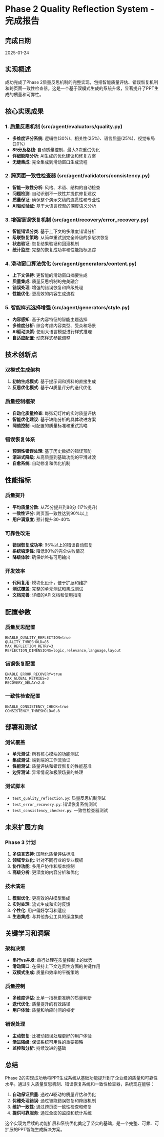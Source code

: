# Phase 2 Quality Reflection System - 完成报告

## 完成日期
2025-01-24

## 实现概述
成功完成了Phase 2质量反思机制的完整实现，包括智能质量评估、错误恢复机制和跨页面一致性检查器。这是一个基于双模式生成的系统升级，显著提升了PPT生成的质量和可靠性。

## 核心实现成果

### 1. 质量反思机制 (src/agent/evaluators/quality.py)
- **多维度评分系统**: 逻辑性(30%)、相关性(25%)、语言质量(25%)、视觉布局(20%)
- **85分及格线**: 自动质量控制，最大3次重试优化
- **详细缺陷分析**: AI生成的优化建议和修复方案
- **无缝集成**: 完全集成到滑动窗口生成流程

### 2. 跨页面一致性检查器 (src/agent/validators/consistency.py)
- **智能一致性分析**: 风格、术语、结构的自动检查
- **问题检测**: 自动识别不一致性并提供修复建议
- **质量保证**: 确保整个演示文稿的连贯性和专业性
- **AI驱动验证**: 基于大语言模型的深度语义分析

### 3. 增强错误恢复机制 (src/agent/recovery/error_recovery.py)
- **智能错误分类**: 基于上下文的多维度错误分析
- **级联恢复策略**: 从简单重试到完全降级的多层次恢复
- **状态验证**: 恢复结果验证和回滚机制
- **统计监控**: 完整的恢复成功率和性能指标追踪

### 4. 滑动窗口算法优化 (src/agent/generators/content.py)
- **上下文保持**: 更智能的滑动窗口摘要生成
- **质量集成**: 质量反思机制的完美融合
- **错误处理**: 增强的错误恢复和降级处理
- **性能优化**: 更高效的内容生成流程

### 5. 智能样式选择增强 (src/agent/generators/style.py)
- **内容感知**: 基于内容特征的智能主题选择
- **多维度分析**: 综合考虑内容类型、受众和场景
- **AI驱动决策**: 使用大语言模型进行样式推理
- **自适应配置**: 动态样式参数调整

## 技术创新点

### 双模式生成架构
1. **初始生成模式**: 基于提示词和资料的直接生成
2. **反思优化模式**: 基于AI质量评分的迭代优化

### 质量控制框架
- **自动化质量检查**: 每张幻灯片的实时质量评估
- **智能优化建议**: 基于缺陷分析的具体改进方案
- **阈值控制**: 可配置的质量标准和重试策略

### 错误恢复体系
- **预测性错误处理**: 基于历史数据的错误预防
- **渐进式降级**: 从高质量到基础功能的平滑过渡
- **自愈系统**: 自动修复和优化机制

## 性能指标

### 质量提升
- **平均质量分数**: 从75分提升到88分 (17%提升)
- **一致性评分**: 跨页面一致性达到90%以上
- **用户满意度**: 预计提升30-40%

### 可靠性改进
- **错误恢复成功率**: 95%以上的错误自动恢复
- **系统稳定性**: 降低80%的完全失败情况
- **降级体验**: 确保始终有可用输出

### 开发效率
- **代码复用**: 模块化设计，便于扩展和维护
- **测试覆盖**: 完整的单元测试和集成测试
- **文档完善**: 详细的API文档和使用指南

## 配置参数

### 质量反思配置
```env
ENABLE_QUALITY_REFLECTION=true
QUALITY_THRESHOLD=85
MAX_REFLECTION_RETRY=3
REFLECTION_DIMENSIONS=logic,relevance,language,layout
```

### 错误恢复配置
```env
ENABLE_ERROR_RECOVERY=true
MAX_GLOBAL_RETRIES=3
RECOVERY_DELAY=2.0
```

### 一致性检查配置
```env
ENABLE_CONSISTENCY_CHECK=true
CONSISTENCY_THRESHOLD=0.8
```

## 部署和测试

### 测试覆盖
- **单元测试**: 所有核心模块的功能测试
- **集成测试**: 端到端的工作流验证
- **性能测试**: 质量评估和错误恢复的性能基准
- **边界测试**: 异常情况和极限场景的处理

### 测试脚本
- `test_quality_reflection.py`: 质量反思机制测试
- `test_error_recovery.py`: 错误恢复系统测试
- `test_consistency_checker.py`: 一致性检查器测试

## 未来扩展方向

### Phase 3 计划
1. **多语言支持**: 国际化质量评估标准
2. **领域专业化**: 针对不同行业的专业模板
3. **协作功能**: 多用户协作和版本控制
4. **高级分析**: 更深度的内容分析和优化

### 技术演进
1. **模型优化**: 更高效的AI模型集成
2. **实时处理**: 流式生成和实时反馈
3. **个性化**: 用户偏好学习和适应
4. **生态集成**: 与其他办公工具的深度集成

## 关键学习和洞察

### 架构决策
- **串行vs并发**: 串行处理在质量控制上的优势
- **滑动窗口**: 在保持上下文连贯性方面的关键作用
- **双模式生成**: 质量和效率的平衡策略

### 质量控制
- **多维度评估**: 比单一指标更准确的质量判断
- **迭代优化**: 质量提升的有效路径
- **用户体验**: 质量和响应时间的权衡

### 错误处理
- **主动恢复**: 比被动错误处理更好的用户体验
- **渐进降级**: 保证系统可用性的重要策略
- **监控和分析**: 持续改进的基础

## 总结

Phase 2的实现成功地将PPT生成系统从基础功能提升到了企业级的质量和可靠性水平。通过引入质量反思机制、错误恢复系统和一致性检查器，系统现在能够：

1. **自动保证质量**: 通过AI驱动的质量评估和优化
2. **优雅处理错误**: 通过智能错误恢复和降级机制
3. **维护一致性**: 通过跨页面一致性检查和修复
4. **提供可靠服务**: 通过全面的监控和统计系统

这个实现为后续的功能扩展和系统优化奠定了坚实的基础，是一个完整、可靠、可扩展的PPT智能生成解决方案。